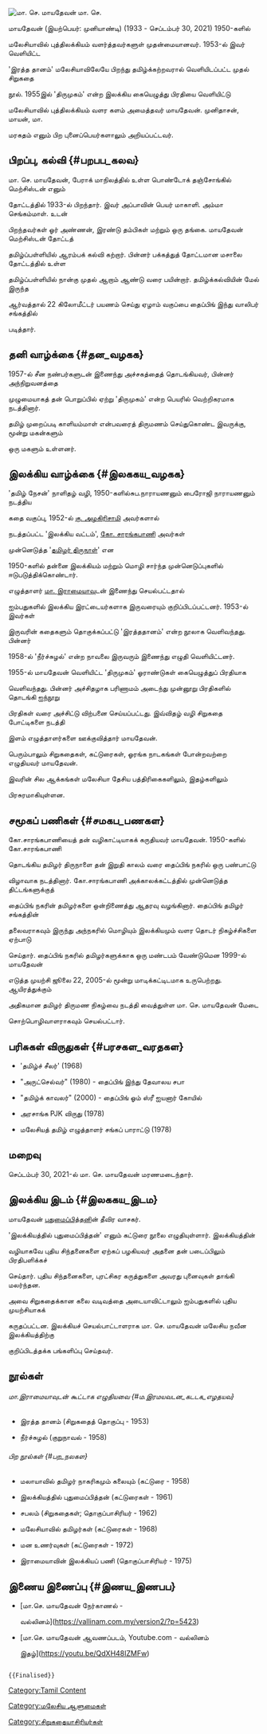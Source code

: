 ![மா. செ. மாயதேவன்](மா._செ._மாயதேவன்.jpg "மா. செ. மாயதேவன்") மா. செ.
மாயதேவன் (இயற்பெயர்: முனியாண்டி) (1933 - செப்டம்பர் 30, 2021) 1950-களில்
மலேசியாவில் புத்திலக்கியம் வளர்த்தவர்களுள் முதன்மையானவர். 1953-ல் இவர் வெளியிட்ட
\'இரத்த தானம்\' மலேசியாவிலேயே பிறந்து தமிழ்க்கற்றவரால் வெளியிடப்பட்ட முதல் சிறுகதை
நூல். 1955இல் \'திருமுகம்\' என்ற இலக்கிய கையெழுத்து பிரதியை வெளியிட்டு
மலேசியாவில் புத்திலக்கியம் வளர களம் அமைத்தவர் மாயதேவன். முனிதாசன், மாயன், மா.
மரகதம் எனும் பிற புனைப்பெயர்களாலும் அறியப்பட்டவர்.

## பிறப்பு, கல்வி {#பறபப_கலவ}

மா. செ. மாயதேவன், பேராக் மாநிலத்தில் உள்ள பொண்டோக் தஞ்சோங்கில் மெற்சிஸ்டன் எனும்
தோட்டத்தில் 1933-ல் பிறந்தார். இவர் அப்பாவின் பெயர் மாகாளி. அம்மா செங்கம்மாள். உடன்
பிறந்தவர்கள் ஓர் அண்ணன், இரண்டு தம்பிகள் மற்றும் ஒரு தங்கை. மாயதேவன் மெற்சிஸ்டன் தோட்டத்
தமிழ்ப்பள்ளியில் ஆரம்பக் கல்வி கற்றார். பின்னர் பக்கத்துத் தோட்டமான மசாலை தோட்டத்தில் உள்ள
தமிழ்ப்பள்ளியில் நான்கு முதல் ஆறாம் ஆண்டு வரை பயின்றார். தமிழ்க்கல்வியின் மேல் இருந்த
ஆர்வத்தால் 22 கிலோமீட்டர் பயணம் செய்து ஏழாம் வகுப்பை தைப்பிங் இந்து வாலிபர் சங்கத்தில்
படித்தார்.

## தனி வாழ்க்கை {#தன_வழகக}

1957-ல் சீன நண்பர்களுடன் இணைந்து அச்சகத்தைத் தொடங்கியவர், பின்னர் அந்நிறுவனத்தை
முழுமையாகத் தன் பொறுப்பில் ஏற்று \'திருமுகம்\' என்ற பெயரில் வெற்றிகரமாக நடத்தினார்.

தமிழ் முறைப்படி காளியம்மாள் என்பவரைத் திருமணம் செய்துகொண்ட இவருக்கு, மூன்று மகன்களும்
ஒரு மகளும் உள்ளனர்.

## இலக்கிய வாழ்க்கை {#இலககய_வழகக}

\'தமிழ் நேசன்\' நாளிதழ் வழி, 1950-களில்சுப.நாராயணனும் பைரோஜி நாராயணனும் நடத்திய
கதை வகுப்பு, 1952-ல் [கு. அழகிரிசாமி](கு._அழகிரிசாமி "wikilink") அவர்களால்
நடத்தப்பட்ட \'இலக்கிய வட்டம்', [கோ. சாரங்கபாணி](கோ._சாரங்கபாணி "wikilink") அவர்கள்
முன்னெடுத்த \'[தமிழர் திருநாள்](தமிழர்_திருநாள்_(மலேசியா) "wikilink")' என
1950-களில் தன்னை இலக்கியம் மற்றும் மொழி சார்ந்த முன்னெடுப்புகளில் ஈடுபடுத்திக்கொண்டார்.
எழுத்தாளர் [மா. இராமையாவ](மா._இராமையா "wikilink")ுடன் இணைந்து செயல்பட்டதால்
ஐம்பதுகளில் இலக்கிய இரட்டையர்களாக இருவரையும் குறிப்பிடப்பட்டனர். 1953-ல் இவர்கள்
இருவரின் கதைகளும் தொகுக்கப்பட்டு \'இரத்ததானம்' என்ற நூலாக வெளிவந்தது. பின்னர்
1958-ல் \'நீர்ச்சுழல்\' என்ற நாவலை இருவரும் இணைந்து எழுதி வெளியிட்டனர்.

1955-ல் மாயதேவன் வெளியிட்ட \'திருமுகம்' ஓராண்டுகள் கையெழுத்துப் பிரதியாக
வெளிவந்தது. பின்னர் அச்சிதழாக பரிணாமம் அடைந்து முன்னூறு பிரதிகளில் தொடங்கி ஐந்நூறு
பிரதிகள் வரை அச்சிட்டு விற்பனை செய்யப்பட்டது. இவ்விதழ் வழி சிறுகதை போட்டிகளை நடத்தி
இளம் எழுத்தாளர்களை ஊக்குவித்தார் மாயதேவன்.

பெரும்பாலும் சிறுகதைகள், கட்டுரைகள், ஓரங்க நாடகங்கள் போன்றவற்றை எழுதியவர் மாயதேவன்.
இவரின் சில ஆக்கங்கள் மலேசியா தேசிய பத்திரிகைகளிலும், இதழ்களிலும்
பிரசுரமாகியுள்ளன.

## சமூகப் பணிகள் {#சமகப_பணகள}

கோ.சாரங்கபாணியைத் தன் வழிகாட்டியாகக் கருதியவர் மாயதேவன். 1950-களில் கோ.சாரங்கபாணி
தொடங்கிய தமிழர் திருநாளை தன் இறுதி காலம் வரை தைப்பிங் நகரில் ஒரு பண்பாட்டு
விழாவாக நடத்தினார். கோ.சாரங்கபாணி அக்காலக்கட்டத்தில் முன்னெடுத்த திட்டங்களுக்குத்
தைப்பிங் நகரின் தமிழர்களை ஒன்றிணைத்து ஆதரவு வழங்கினார். தைப்பிங் தமிழர் சங்கத்தின்
தலைவராகவும் இருந்து அந்நகரில் மொழியும் இலக்கியமும் வளர தொடர் நிகழ்ச்சிகளை ஏற்பாடு
செய்தார். தைப்பிங் நகரில் தமிழர்களுக்காக ஒரு மண்டபம் வேண்டுமென 1999-ல் மாயதேவன்
எடுத்த முயற்சி ஜூலை 22, 2005-ல் மூன்று மாடிக்கட்டிடமாக உருபெற்றது. ஆயிரத்துக்கும்
அதிகமான தமிழர் திருமண நிகழ்வை நடத்தி வைத்துள்ள மா. செ. மாயதேவன் மேடை
சொற்பொழிவாளராகவும் செயல்பட்டார்.

## பரிசுகள் விருதுகள் {#பரசகள_வரதகள}

-   \'தமிழ்ச் சீலர்\' (1968)
-   \"அருட்செல்வர்\" (1980) - தைப்பிங் இந்து தேவாலய சபா
-   \"தமிழ்க் காவலர்\" (2000) - தைப்பிங் ஓம் ஸ்ரீ ஐயனார் கோயில்
-   அரசாங்க PJK விருது (1978)
-   மலேசியத் தமிழ் எழுத்தாளர் சங்கப் பாராட்டு (1978)

## மறைவு

செப்டம்பர் 30, 2021-ல் மா. செ. மாயதேவன் மரணமடைந்தார்.

## இலக்கிய இடம் {#இலககய_இடம}

மாயதேவன் [புதுமைப்பித்தன](புதுமைப்பித்தன் "wikilink")ின் தீவிர வாசகர்.
\'இலக்கியத்தில் புதுமைப்பித்தன்\' எனும் கட்டுரை நூலை எழுதியுள்ளார். இலக்கியத்தின்
வழியாகவே புதிய சிந்தனைகளை ஏற்கப் பழகியவர் அதனை தன் படைப்பிலும் பிரதிபளிக்கச்
செய்தார். புதிய சிந்தனைகளை, புரட்சிகர கருத்துகளை அவரது புனைவுகள் தாங்கி மலர்ந்தன.
அவை சிறுகதைக்கான கலை வடிவத்தை அடையாவிட்டாலும் ஐம்பதுகளில் புதிய முயற்சியாகக்
கருதப்பட்டன. இலக்கியச் செயல்பாட்டாளராக மா. செ. மாயதேவன் மலேசிய நவீன இலக்கியத்திற்கு
குறிப்பிடத்தக்க பங்களிப்பு செய்தவர்.

## நூல்கள்

###### மா.இராமையாவுடன் கூட்டாக எழுதியவை {#ம.இரமயவடன_கடடக_எழதயவ}

-   இரத்த தானம் (சிறுகதைத் தொகுப்பு - 1953)
-   நீர்ச்சுழல் (குறுநாவல் - 1958)

###### பிற நூல்கள் {#பற_நலகள}

-   மலாயாவில் தமிழர் நாகரிகமும் கலையும் (கட்டுரை - 1958)
-   இலக்கியத்தில் புதுமைப்பித்தன் (கட்டுரைகள் - 1961)
-   சபலம் (சிறுகதைகள்; தொகுப்பாசிரியர் - 1962)
-   மலேசியாவில் தமிழர்கள் (கட்டுரைகள் - 1968)
-   மன உணர்வுகள் (கட்டுரைகள் - 1972)
-   இராமையாவின் இலக்கியப் பணி (தொகுப்பாசிரியர் - 1975)

## இணைய இணைப்பு {#இணய_இணபப}

-   [மா.செ. மாயதேவன் நேர்காணல் -
    வல்லினம்](https://vallinam.com.my/version2/?p=5423)
-   [மா.செ. மாயதேவன் ஆவணப்படம், Youtube.com - வல்லினம்
    இதழ்](https://youtu.be/QdXH48IZMFw)

```{=mediawiki}
{{Finalised}}
```
[Category:Tamil Content](Category:Tamil_Content "wikilink")
[Category:மலேசிய ஆளுமைகள்](Category:மலேசிய_ஆளுமைகள் "wikilink")
[Category:சிறுகதையாசிரியர்கள்](Category:சிறுகதையாசிரியர்கள் "wikilink")
